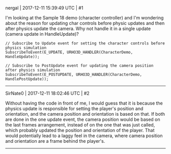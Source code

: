 nergal | 2017-12-11 15:39:49 UTC | #1

I'm looking at the Sample 18 demo (character controller) and I'm wondering about the reason for updating char controls before physic updates and then after physics update the camera. Why not handle it in a single update (camera update in HandleUpdate)?

    // Subscribe to Update event for setting the character controls before physics simulation
    SubscribeToEvent(E_UPDATE, URHO3D_HANDLER(CharacterDemo, HandleUpdate));

    // Subscribe to PostUpdate event for updating the camera position after physics simulation
    SubscribeToEvent(E_POSTUPDATE, URHO3D_HANDLER(CharacterDemo, HandlePostUpdate));

-------------------------

SirNate0 | 2017-12-11 18:02:46 UTC | #2

Without having the code in front of me, I would guess that it is because the physics update is responsible for setting the player's position and orientation, and the camera position and orientation is based on that. If both are done in the one update event, the camera position would be based on the last frames arrangement, instead of on the one that was just called, which probably updated the position and orientation of the player. That would potentially lead to a laggy feel in the camera, where camera position and orientation are a frame behind the player's.

-------------------------

